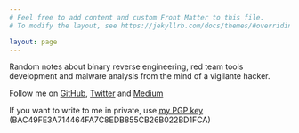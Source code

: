 ```yaml
---
# Feel free to add content and custom Front Matter to this file.
# To modify the layout, see https://jekyllrb.com/docs/themes/#overriding-theme-defaults

layout: page
---
```


Random notes about binary reverse engineering, red team tools development and
malware analysis from the mind of a vigilante hacker.

Follow me on [GitHub](https://github.com/0xor0ne), [Twitter](https://twitter.com/0xor0ne) and [Medium](https://medium.com/@0xor0ne)

If you want to write to me in private, use [my PGP key](https://keys.openpgp.org/vks/v1/by-fingerprint/BAC49FE3A714464FA7C8EDB855CB26B022BD1FCA) (BAC49FE3A714464FA7C8EDB855CB26B022BD1FCA)
